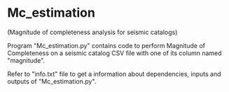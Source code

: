 # Mc_estimation 
(Magnitude of completeness analysis for seismic catalogs)

Program "Mc_estimation.py" contains code to perform Magnitude of Completeness on a seismic catalog CSV file with one of its column named "magnitude".

Refer to "info.txt" file to get a information about dependencies, inputs and outputs of "Mc_estimation.py". 
